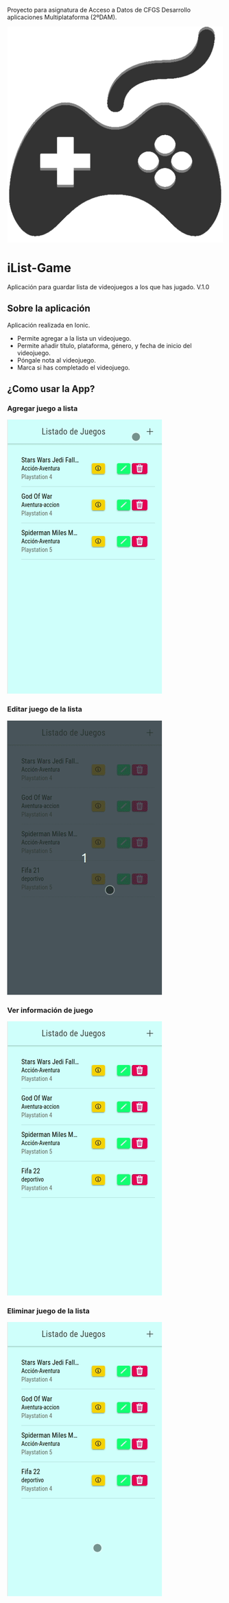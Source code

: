 Proyecto para asignatura de Acceso a Datos de CFGS Desarrollo aplicaciones Multiplataforma (2ºDAM).

![image](logo_ilist.png)

# iList-Game

Aplicación para guardar lista de videojuegos a los que has jugado. V.1.0

## Sobre la aplicación

Aplicación realizada en Ionic.
- Permite agregar a la lista un videojuego.
- Permite añadir título, plataforma, género, y fecha de inicio del videojuego.
- Póngale nota al videojuego.
- Marca si has completado el videojuego.


## ¿Como usar la App?

### Agregar juego a lista

![](01.gif)

### Editar juego de la lista

![](02.gif)

### Ver información de juego

![](03.gif)

### Eliminar juego de la lista

![](04.gif)



